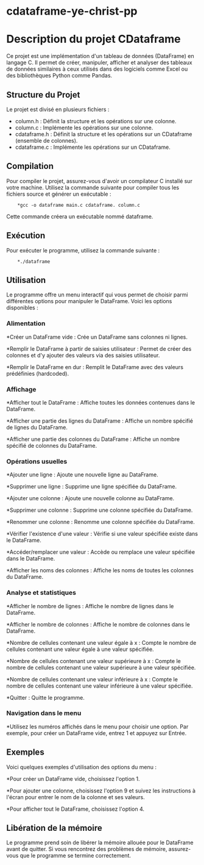 # cdataframe-ye-christ-pp

# Description du projet CDataframe

Ce projet est une implémentation d'un tableau de données (DataFrame) en langage C. Il permet de créer, manipuler, afficher et analyser des tableaux de données similaires à ceux utilisés dans des logiciels comme Excel ou des bibliothèques Python comme Pandas.

## Structure du Projet

Le projet est divisé en plusieurs fichiers :

* column.h : Définit la structure et les opérations sur une colonne.
* column.c : Implémente les opérations sur une colonne.
* cdataframe.h : Définit la structure et les opérations sur un CDataframe (ensemble de colonnes).
* cdataframe.c : Implémente les opérations sur un CDataframe.

## Compilation

Pour compiler le projet, assurez-vous d'avoir un compilateur C installé sur votre machine. Utilisez la commande suivante pour compiler tous les fichiers source et générer un exécutable :

        *gcc -o dataframe main.c cdataframe. column.c
        
Cette commande créera un exécutable nommé dataframe.

## Exécution

Pour exécuter le programme, utilisez la commande suivante :

        *./dataframe

## Utilisation

Le programme offre un menu interactif qui vous permet de choisir parmi différentes options pour manipuler le DataFrame. Voici les options disponibles :

### Alimentation

*Créer un DataFrame vide : Crée un DataFrame sans colonnes ni lignes.

*Remplir le DataFrame à partir de saisies utilisateur : Permet de créer des colonnes et d'y ajouter des valeurs via des saisies utilisateur.

*Remplir le DataFrame en dur : Remplit le DataFrame avec des valeurs prédéfinies (hardcoded).
        
### Affichage

*Afficher tout le DataFrame : Affiche toutes les données contenues dans le DataFrame.

*Afficher une partie des lignes du DataFrame : Affiche un nombre spécifié de lignes du DataFrame.

*Afficher une partie des colonnes du DataFrame : Affiche un nombre spécifié de colonnes du DataFrame.
       
### Opérations usuelles

*Ajouter une ligne : Ajoute une nouvelle ligne au DataFrame.

*Supprimer une ligne : Supprime une ligne spécifiée du DataFrame.

*Ajouter une colonne : Ajoute une nouvelle colonne au DataFrame.

*Supprimer une colonne : Supprime une colonne spécifiée du DataFrame.

*Renommer une colonne : Renomme une colonne spécifiée du DataFrame.

*Vérifier l'existence d'une valeur : Vérifie si une valeur spécifiée existe dans le DataFrame.

*Accéder/remplacer une valeur : Accède ou remplace une valeur spécifiée dans le DataFrame.

*Afficher les noms des colonnes : Affiche les noms de toutes les colonnes du DataFrame.
        
### Analyse et statistiques

*Afficher le nombre de lignes : Affiche le nombre de lignes dans le DataFrame.

*Afficher le nombre de colonnes : Affiche le nombre de colonnes dans le DataFrame.

*Nombre de cellules contenant une valeur égale à x : Compte le nombre de cellules contenant une valeur égale à une valeur spécifiée.

*Nombre de cellules contenant une valeur supérieure à x : Compte le nombre de cellules contenant une valeur supérieure à une valeur spécifiée.

*Nombre de cellules contenant une valeur inférieure à x : Compte le nombre de cellules contenant une valeur inférieure à une valeur spécifiée.

*Quitter : Quitte le programme.

### Navigation dans le menu

*Utilisez les numéros affichés dans le menu pour choisir une option. Par exemple, pour créer un DataFrame vide, entrez 1 et appuyez sur Entrée.

## Exemples

Voici quelques exemples d'utilisation des options du menu :

*Pour créer un DataFrame vide, choisissez l'option 1.

*Pour ajouter une colonne, choisissez l'option 9 et suivez les instructions à l'écran pour entrer le nom de la colonne et ses valeurs.

*Pour afficher tout le DataFrame, choisissez l'option 4.
        
## Libération de la mémoire

Le programme prend soin de libérer la mémoire allouée pour le DataFrame avant de quitter. Si vous rencontrez des problèmes de mémoire, assurez-vous que le programme se termine             correctement.
